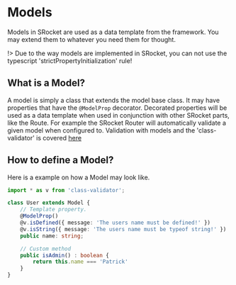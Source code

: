 # Models

Models in SRocket are used as a data template from the framework. You may extend them to whatever you need them for thought.

!> Due to the way models are implemented in SRocket, you can not use the typescript 'strictPropertyInitialization' rule!

## What is a Model?

A model is simply a class that extends the model base class. It may have properties that
have the ``` @ModelProp ``` decorator. Decorated properties will be used as a data template when used
in conjunction with other SRocket parts, like the Route. For example the SRocket Router will automatically
validate a given model when configured to. Validation with models and the 'class-validator' is covered [here](model-validation.md)

## How to define a Model?

Here is a example on how a Model may look like.

```ts
import * as v from 'class-validator';

class User extends Model {
    // Template property.
    @ModelProp()
    @v.isDefined({ message: 'The users name must be defined!' })
    @v.isString({ message: 'The users name must be typeof string!' })
    public name: string;

    // Custom method
    public isAdmin() : boolean {
        return this.name === 'Patrick'
    }
}
```